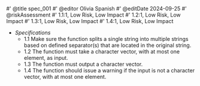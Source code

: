 #' @title spec_001
#' @editor Olivia Spanish
#' @editDate 2024-09-25
#' @riskAssessment
#' 1.1:1, Low Risk, Low Impact
#' 1.2:1, Low Risk, Low Impact
#' 1.3:1, Low Risk, Low Impact
#' 1.4:1, Low Risk, Low Impact

+ _Specifications_
  + 1.1 Make sure the function splits a single string into multiple strings
  based on defined separator(s) that are located in the original string.
  + 1.2 The function must take a character vector, with at most one element, as
  input.
  + 1.3 The function must output a character vector.
  + 1.4 The function should issue a warning if the input is not a character 
  vector, with at most one element.
